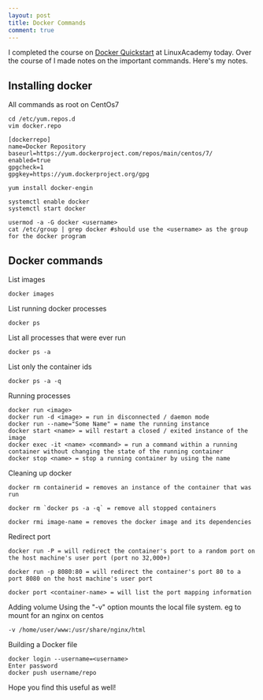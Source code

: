 ```yaml
---
layout: post
title: Docker Commands
comment: true
---
```


I completed the course on [Docker Quickstart](https://linuxacademy.com/devops/training/course/name/docker-quick-start) at LinuxAcademy today. Over the course of I made notes on the important commands. Here's my notes.

## Installing docker
All commands as root on CentOs7

	cd /etc/yum.repos.d
	vim docker.repo

	[dockerrepo]
	name=Docker Repository
	baseurl=https://yum.dockerproject.com/repos/main/centos/7/
	enabled=true
	gpgcheck=1
	gpgkey=https://yum.dockerproject.org/gpg

	yum install docker-engin

	systemctl enable docker
	systemctl start docker

	usermod -a -G docker <username>
	cat /etc/group | grep docker #should use the <username> as the group for the docker program


## Docker commands
List images

	docker images
List running docker processes

	docker ps
List all processes that were ever run

	docker ps -a
List only the container ids

	docker ps -a -q
Running processes

	docker run <image>
	docker run -d <image> = run in disconnected / daemon mode
	docker run --name="Some Name" = name the running instance
	docker start <name> = will restart a closed / exited instance of the image
	docker exec -it <name> <command> = run a command within a running container without changing the state of the running container
	docker stop <name> = stop a running container by using the name

Cleaning up docker

	docker rm containerid = removes an instance of the container that was run

	docker rm `docker ps -a -q` = remove all stopped containers

	docker rmi image-name = removes the docker image and its dependencies
Redirect port

	docker run -P = will redirect the container's port to a random port on the host machine's user port (port no 32,000+)

	docker run -p 8080:80 = will redirect the container's port 80 to a port 8080 on the host machine's user port 

	docker port <container-name> = will list the port mapping information
Adding volume
Using the "-v" option mounts the local file system. eg to mount for an nginx on centos

	-v /home/user/www:/usr/share/nginx/html

Building a Docker file

	docker login --username=<username>
	Enter password
	docker push username/repo

Hope you find this useful as well!	